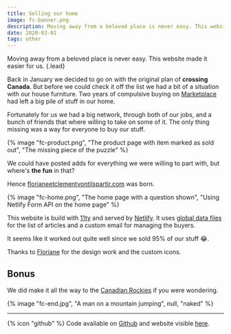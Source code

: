 ```yaml
---
title: Selling our home
image: fc-banner.png
description: Moving away from a beloved place is never easy. This website made it easier for us.
date: 2020-03-01
tags: other
---
```


Moving away from a beloved place is never easy. This website made it easier for us. {.lead}

Back in January we decided to go on with the original plan of **crossing Canada**. But before we could check it off the list we had a bit of a situation with our house furniture. Two years of compulsive buying on [Marketplace](https://www.facebook.com/marketplace/) had left a big pile of stuff in our home.

Fortunately for us we had a big network, through both of our jobs, and a bunch of friends that where willing to take on some of it. The only thing missing was a way for everyone to buy our stuff.

{% image "fc-product.png", "The product page with item marked as sold out", "The missing piece of the puzzle" %}

We could have posted adds for everything we were willing to part with, but where's **the fun** in that?

Hence [florianeetclementvontilspartir.com](https://florianeetclementvontilspartir.com/) was born.

{% image "fc-home.png", "The home page with a question shown", "Using Netlify Form API on the home page" %}

This website is build with [11ty](https://www.11ty.dev/) and served by [Netlify](https://www.netlify.com/). It uses [global data files](https://www.11ty.dev/docs/data-global/) for the list of articles and a custom email for managing the buyers.

It seems like it worked out quite well since we sold 95% of our stuff 😂.

Thanks to [Floriane](https://florianejacqueneau.com/) for the design work and the custom icons.

## Bonus

We did make it all the way to the [Canadian Rockies](https://www.google.com/maps/place/Canadian+Rockies/@53.3065423,-122.6882054,5.7z/data=!4m5!3m4!1s0x53855b37bc952073:0x21d23fdead98071f!8m2!3d54.1521752!4d-120.1585339) if you were wondering.

{% image "fc-end.jpg", "A man on a mountain jumping", null, "naked" %}

---

{% icon "github" %} Code available on [Github](https://github.com/clenemt/vanlife) and website visible [here](https://florianeetclementvontilspartir.com/).
